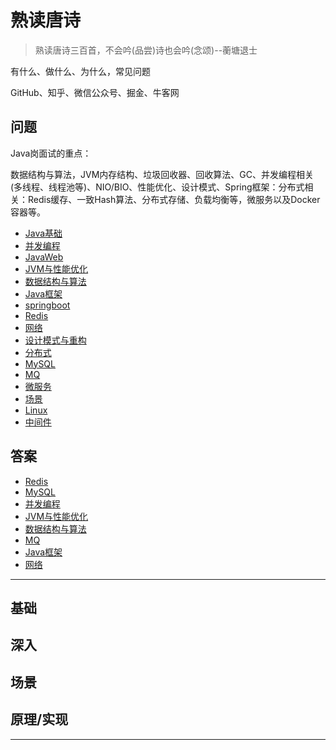 #   熟读唐诗

> 熟读唐诗三百首，不会吟(品尝)诗也会吟(念颂)--蘅塘退士

有什么、做什么、为什么，常见问题

GitHub、知乎、微信公众号、掘金、牛客网

##  问题

Java岗面试的重点：

数据结构与算法，JVM内存结构、垃圾回收器、回收算法、GC、并发编程相关(多线程、线程池等)、NIO/BIO、性能优化、设计模式、Spring框架：分布式相关：Redis缓存、一致Hash算法、分布式存储、负载均衡等，微服务以及Docker容器等。


- [Java基础](question/012.md)
- [并发编程](question/006.md)
- [JavaWeb](question/016.md)
- [JVM与性能优化](question/002.md)
- [数据结构与算法](question/008.md)
- [Java框架](question/009.md)
- [springboot](question/013.md)
- [Redis](question/003.md)
- [网络](question/004.md)
- [设计模式与重构](question/005.md)
- [分布式](question/007.md)
- [MySQL](question/010.md)
- [MQ](question/011.md)
- [微服务](question/014.md)
- [场景](question/015.md)
- [Linux](question/017.md)
- [中间件](question/018.md)


##  答案
- [Redis](answer/100x.md)
- [MySQL](answer/200x.md)
- [并发编程](answer/300x.md)
- [JVM与性能优化](answer/400x.md)
- [数据结构与算法](answer/500x.md)
- [MQ](answer/600x.md)
- [Java框架](answer/700x.md)
- [网络](answer/800x.md)

----
##  基础


##  深入



##  场景


##  原理/实现

----